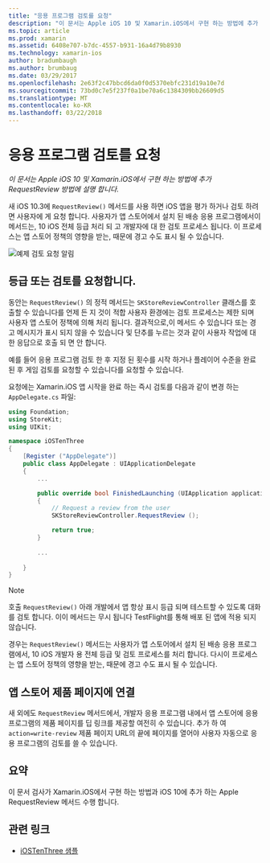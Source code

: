 ```yaml
---
title: "응용 프로그램 검토를 요청"
description: "이 문서는 Apple iOS 10 및 Xamarin.iOS에서 구현 하는 방법에 추가 RequestReview 방법에 설명 합니다."
ms.topic: article
ms.prod: xamarin
ms.assetid: 6408e707-b7dc-4557-b931-16a4d79b8930
ms.technology: xamarin-ios
author: bradumbaugh
ms.author: brumbaug
ms.date: 03/29/2017
ms.openlocfilehash: 2e63f2c47bbcd6da0f0d5370ebfc231d19a10e7d
ms.sourcegitcommit: 73bd0c7e5f237f0a1be70a6c1384309bb26609d5
ms.translationtype: MT
ms.contentlocale: ko-KR
ms.lasthandoff: 03/22/2018
---
```

# <a name="request-app-review"></a>응용 프로그램 검토를 요청

_이 문서는 Apple iOS 10 및 Xamarin.iOS에서 구현 하는 방법에 추가 RequestReview 방법에 설명 합니다._

새 iOS 10.3에 `RequestReview()` 메서드를 사용 하면 iOS 앱을 평가 하거나 검토 하려면 사용자에 게 요청 합니다. 사용자가 앱 스토어에서 설치 된 배송 응용 프로그램에서이 메서드는, 10 iOS 전체 등급 처리 되 고 개발자에 대 한 검토 프로세스 됩니다. 이 프로세스는 앱 스토어 정책의 영향을 받는, 때문에 경고 수도 표시 될 수 있습니다.

![](request-app-review-images/review01.png "예제 검토 요청 알림")

## <a name="requesting-a-rating-or-review"></a>등급 또는 검토를 요청합니다.

동안는 `RequestReview()` 의 정적 메서드는 `SKStoreReviewController` 클래스를 호출할 수 있습니다를 언제 든 지 것이 적합 사용자 환경에는 검토 프로세스는 제한 되며 사용자 앱 스토어 정책에 의해 처리 됩니다. 결과적으로,이 메서드 수 있습니다 또는 경고 메시지가 표시 되지 않을 수 있습니다 및 단추를 누르는 것과 같이 사용자 작업에 대 한 응답으로 호출 되 면 안 합니다.

예를 들어 응용 프로그램 검토 한 후 지정 된 횟수를 시작 하거나 플레이어 수준을 완료 된 후 게임 검토를 요청할 수 있습니다를 요청할 수 있습니다.

요청에는 Xamarin.iOS 앱 시작을 완료 하는 즉시 검토를 다음과 같이 변경 하는 `AppDelegate.cs` 파일:

```csharp
using Foundation;
using StoreKit;
using UIKit;

namespace iOSTenThree
{
    [Register ("AppDelegate")]
    public class AppDelegate : UIApplicationDelegate
    {
        ...

        public override bool FinishedLaunching (UIApplication application, NSDictionary launchOptions)
        {
            // Request a review from the user
            SKStoreReviewController.RequestReview ();

            return true;
        }
        
        ...
        
    }
}
```

> [!NOTE]
> 호출 `RequestReview()` 아래 개발에서 앱 항상 표시 등급 되며 테스트할 수 있도록 대화를 검토 합니다. 이이 메서드는 무시 됩니다 TestFlight를 통해 배포 된 앱에 적용 되지 않습니다.

경우는 `RequestReview()` 메서드는 사용자가 앱 스토어에서 설치 된 배송 응용 프로그램에서, 10 iOS 개발자 용 전체 등급 및 검토 프로세스를 처리 합니다. 다시이 프로세스는 앱 스토어 정책의 영향을 받는, 때문에 경고 수도 표시 될 수 있습니다.

## <a name="linking-to-an-app-store-product-page"></a>앱 스토어 제품 페이지에 연결 

새 외에도 `RequestReview` 메서드에서, 개발자 응용 프로그램 내에서 앱 스토어에 응용 프로그램의 제품 페이지를 딥 링크를 제공할 여전히 수 있습니다. 추가 하 여 `action=write-review` 제품 페이지 URL의 끝에 페이지를 열어야 사용자 자동으로 응용 프로그램의 검토를 쓸 수 있습니다. 

## <a name="summary"></a>요약

이 문서 검사가 Xamarin.iOS에서 구현 하는 방법과 iOS 10에 추가 하는 Apple RequestReview 메서드 수행 합니다.



## <a name="related-links"></a>관련 링크

- [iOSTenThree 샘플](https://developer.xamarin.com/samples/ios/iOS10/iOSTenThree)
